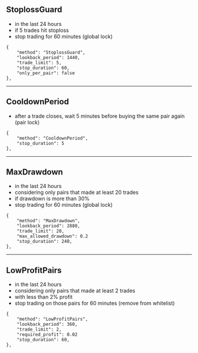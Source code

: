 ## StoplossGuard
- in the last 24 hours
- if 5 trades hit stoploss
- stop trading for 60 minutes (global lock)
```
{
    "method": "StoplossGuard",
    "lookback_period": 1440,
    "trade_limit": 5,
    "stop_duration": 60,
    "only_per_pair": false
},
```
---
## CooldownPeriod
- after a trade closes, wait 5 minutes before buying the same pair again (pair lock)
```
{
    "method": "CooldownPeriod",
    "stop_duration": 5
},
```
---
## MaxDrawdown
- in the last 24 hours
- considering only pairs that made at least 20 trades
- if drawdown is more than 30%
- stop trading for 60 minutes (global lock)
```
{
    "method": "MaxDrawdown",
    "lookback_period": 2880,
    "trade_limit": 20,
    "max_allowed_drawdown": 0.2
    "stop_duration": 240,
},
```
---
## LowProfitPairs
- in the last 24 hours
- considering only pairs that made at least 2 trades
- with less than 2% profit
- stop trading on those pairs for 60 minutes (remove from whitelist)
```
{
    "method": "LowProfitPairs",
    "lookback_period": 360,
    "trade_limit": 2,
    "required_profit": 0.02
    "stop_duration": 60,
},
```
